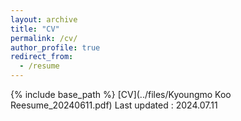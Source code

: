 ```yaml
---
layout: archive
title: "CV"
permalink: /cv/
author_profile: true
redirect_from:
  - /resume
---
```


{% include base_path %}
[CV](../files/Kyoungmo Koo Reesume_20240611.pdf) 
Last updated : 2024.07.11